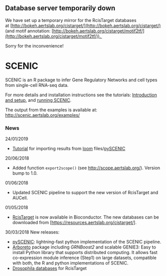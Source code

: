 ## Database server temporarily down

We have set up a temporary mirror for the RcisTarget databases at [http://bokeh.aertslab.org/cistarget/](http://bokeh.aertslab.org/cistarget/) (and motif annotation: [http://bokeh.aertslab.org/cistarget/motif2tf/](http://bokeh.aertslab.org/cistarget/motif2tf/)). 

Sorry for the inconvenience!


# SCENIC

SCENIC is an R package to infer Gene Regulatory Networks and cell types from single-cell RNA-seq data. 

For more details and installation instructions see the tutorials: [Introduction and setup](https://rawcdn.githack.com/aertslab/SCENIC/a0a00644b2f3589a3e2bc65486fc5f6cc00f48e1/inst/doc/SCENIC_Setup.html), and [running SCENIC](https://rawcdn.githack.com/aertslab/SCENIC/a0a00644b2f3589a3e2bc65486fc5f6cc00f48e1/inst/doc/SCENIC_Running.html).



The output from the examples is available at: http://scenic.aertslab.org/examples/

### News

24/01/2019
- [Tutorial](https://rawcdn.githack.com/aertslab/SCENIC/master/inst/doc/importing_pySCENIC.html) for importing results from [loom](http://scope.aertslab.org/) files/[pySCENIC](http://pyscenic.readthedocs.io)

20/06/2018
- Added function `export2scope()` (see http://scope.aertslab.org/). Version bump to 1.0.

01/06/2018
- Updated SCENIC pipeline to support the new version of RcisTarget and AUCell.

01/05/2018
- [RcisTarget](https://bioconductor.org/packages/RcisTarget) is now available in Bioconductor. The new databases can be downloaded from [https://resources.aertslab.org/cistarget/]. 

30/03/2018 New releases:
- [pySCENIC](http://pyscenic.readthedocs.io): lightning-fast python implementation of the SCENIC pipeline.
- [Arboreto](https://arboreto.readthedocs.io/) package including *GRNBoost2* and scalable GENIE3: Easy to install Python library that supports distributed computing. It allows fast co-expression module inference (Step1) on large datasets, compatible with both, the R and python implementations of SCENIC.
- [Drosophila databases](https://resources.aertslab.org/cistarget/) for RcisTarget
